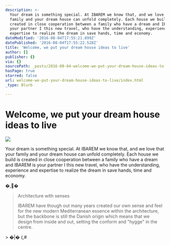 ```yaml
---
description: >-
  Your dream is something special. At IBAREM we know that, and we love that your
  family and your dream house can unfold completely. Each house we build is
  created in close cooperation between a family who have a dream and IBAREM is
  your partner I this new travel, who have the understanding, experience and
  expertise to realize the dream in save hands, time and economy.
dateModified: '2016-08-04T17:55:21.899Z'
datePublished: '2016-08-04T17:55:22.528Z'
title: 'Welcome, we put your dream house ideas to live'
author: []
publisher: {}
via: {}
sourcePath: _posts/2016-08-04-welcome-we-put-your-dream-house-ideas-to-live.md
hasPage: true
starred: false
url: welcome-we-put-your-dream-house-ideas-to-live/index.html
_type: Blurb

---
```

# Welcome, we put your dream house ideas to live
![](https://the-grid-user-content.s3-us-west-2.amazonaws.com/1d58a62f-3c70-40f5-8abe-cbcf85a0f892.png)

Your dream is something special. At IBAREM we know that, and we love that your family and your dream house can unfold completely. Each house we build is created in close cooperation between a family who have a dream and IBAREM is your partner I this new travel, who have the understanding, experience and expertise to realize the dream in save hands, time and economy.

�,�

> Architecture with senses
> 
> IBAREM have though out many years created our own sense and feel for the new modern Mediterranean essence within the architecture, but the backbone is still the Danish origin which means that we design from inside and out, setting the conform and "hygge" in the centre.

\> �|� (,\#